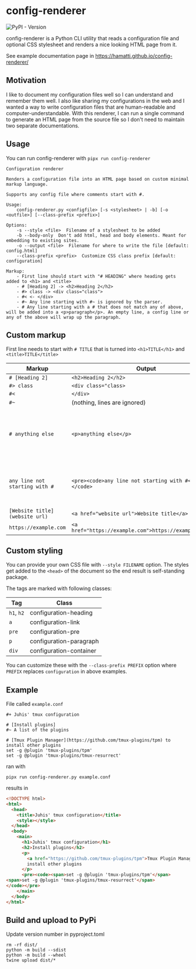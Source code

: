 # config-renderer

![PyPI - Version](https://img.shields.io/pypi/v/config-renderer)

config-renderer is a Python CLI utility that reads a configuration file and optional CSS stylesheet and renders a nice looking HTML page from it.

See example documentation page in https://hamatti.github.io/config-renderer/

## Motivation

I like to document my configuration files well so I can understand and remember them well. I also like sharing my configurations in the web and I wanted a way to write configuration files that are human-readable and computer-understandable. With this renderer, I can run a single command to generate an HTML page from the source file so I don't need to maintain two separate documentations.

## Usage

You can run config-renderer with `pipx run config-renderer`

```
Configuration renderer

Renders a configuration file into an HTML page based on custom minimal markup language.

Supports any config file where comments start with #.

Usage:
    config-renderer.py <configfile> [-s <stylesheet> | -b] [-o <outfile>] [--class-prefix <prefix>]

Options:
    -s --style <file>  Filename of a stylesheet to be added
    -b --body-only  Don't add html, head and body elements. Meant for embedding to existing sites.
    -o --output <file>  Filename for where to write the file [default: config.html]
    --class-prefix <prefix>  Customize CSS class prefix [default: configuration]

Markup:
    - First line should start with "# HEADING" where heading gets added to <h1> and <title>
    - # [Heading 2] -> <h2>Heading 2</h2>
    - #> class -> <div class="class">
    - #< <- </div>
    - #~ Any line starting with #~ is ignored by the parser.
    - # Any line starting with a # that does not match any of above, will be added into a <p>paragraph</p>. An empty line, a config line or any of the above will wrap up the paragraph.
```

## Custom markup

First line needs to start with `# TITLE` that is turned into `<h1>TITLE</h1>` and `<title>TITLE</title>`

| Markup                         | Output                                                  | Notes                                                              |
| ------------------------------ | ------------------------------------------------------- | ------------------------------------------------------------------ |
| `# [Heading 2]`                | `<h2>Heading 2</h2>`                                    |                                                                    |
| `#> class`                     | `<div class="class>`                                    |                                                                    |
| `#<`                           | `</div>`                                                |                                                                    |
| `#~`                           | (nothing, lines are ignored)                            |                                                                    |
| `# anything else`              | `<p>anything else</p>`                                  | Multiple consecutive lines with # are combined into same paragraph |
| `any line not starting with #` | `<pre><code>any line not starting with #</pre></code>`  | Multiple consecutive lines are combined into same code block       |
| `[Website title](website url)` | `<a href="website url">Website title</a>`               |                                                                    |
| `https://example.com`          | `<a href="https://example.com">https://example.com</a>` |                                                                    |

## Custom styling

You can provide your own CSS file with `--style FILENAME` option. The styles get added to the `<head>` of the document so the end result is self-standing package.

The tags are marked with following classes:

| Tag        | Class                   |
| ---------- | ----------------------- |
| `h1`, `h2` | configuration-heading   |
| `a`        | configuration-link      |
| `pre`      | configuration-pre       |
| `p`        | configuration-paragraph |
| `div`      | configuration-container |

You can customize these with the `--class-prefix PREFIX` option where `PREFIX` replaces `configuration` in above examples.

## Example

File called `example.conf`

```
#+ Juhis' tmux configuration

# [Install plugins]
#~ A list of the plugins

# [Tmux Plugin Manager](https://github.com/tmux-plugins/tpm) to install other plugins
set -g @plugin 'tmux-plugins/tpm'
set -g @plugin 'tmux-plugins/tmux-resurrect'
```

ran with

```
pipx run config-renderer.py example.conf
```

results in

```html
<!DOCTYPE html>
<html>
  <head>
    <title>Juhis' tmux configuration</title>
    <style></style>
  </head>
  <body>
    <main>
      <h1>Juhis' tmux configuration</h1>
      <h2>Install plugins</h2>
      <p>
        <a href="https://github.com/tmux-plugins/tpm">Tmux Plugin Manager</a> to
        install other plugins
      </p>
      <pre><code><span>set -g @plugin 'tmux-plugins/tpm'</span>
<span>set -g @plugin 'tmux-plugins/tmux-resurrect'</span>
</code></pre>
    </main>
  </body>
</html>
```

## Build and upload to PyPi

Update version number in pyproject.toml

```
rm -rf dist/
python -m build --sdist
python -m build --wheel
twine upload dist/*
```
